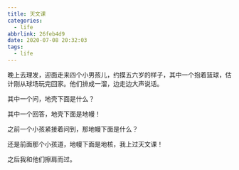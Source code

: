 ```yaml
---
title: 天文课
categories:
  - life
abbrlink: 26feb4d9
date: 2020-07-08 20:32:03
tags:
  - life
---
```


晚上去理发，迎面走来四个小男孩儿，约摸五六岁的样子，其中一个抱着篮球，估计刚从球场玩完回家。他们排成一溜，边走边大声说话。

其中一个问，地壳下面是什么？

其中一个回答，地壳下面是地幔！

之前一个小孩紧接着问到，那地幔下面是什么？

还是前面那个小孩道，地幔下面是地核，我上过天文课！

之后我和他们擦肩而过。
